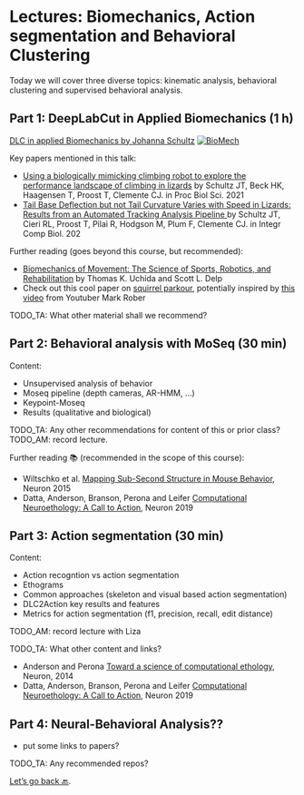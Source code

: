 # Lectures: Biomechanics, Action segmentation and Behavioral Clustering

Today we will cover three diverse topics: kinematic analysis, behavioral clustering and supervised behavioral analysis.

## Part 1: DeepLabCut in Applied Biomechanics (1 h)

[DLC in applied Biomechanics by Johanna Schultz](https://www.youtube.com/watch?v=f9Y4UEozpno)
[![BioMech](http://img.youtube.com/vi/f9Y4UEozpno/0.jpg)](https://https://youtu.be/f9Y4UEozpno "DLC in applied Biomechanics by Johanna Schultz")


Key papers mentioned in this talk:
- [Using a biologically mimicking climbing robot to explore the performance landscape of climbing in lizards](https://royalsocietypublishing.org/doi/10.1098/rspb.2020.2576) by Schultz JT, Beck HK, Haagensen T, Proost T, Clemente CJ. in Proc Biol Sci. 2021
- [Tail Base Deflection but not Tail Curvature Varies with Speed in Lizards: Results from an Automated Tracking Analysis Pipeline
](https://academic.oup.com/icb/article/61/5/1769/6261763?login=true) by Schultz JT, Cieri RL, Proost T, Pilai R, Hodgson M, Plum F, Clemente CJ. in Integr Comp Biol. 202

Further reading (goes beyond this course, but recommended):
- [Biomechanics of Movement: The Science of Sports, Robotics, and Rehabilitation](https://biomech.stanford.edu/) by Thomas K. Uchida and Scott L. Delp
- Check out this cool paper on [squirrel parkour](http://polypedal.berkeley.edu/wp-content/uploads/697.full_.pdf), potentially inspired by [this video](https://www.youtube.com/watch?v=hFZFjoX2cGg) from Youtuber Mark Rober 

TODO_TA: What other material shall we recommend?

## Part 2: Behavioral analysis with MoSeq (30 min)

Content:
- Unsupervised analysis of behavior
- Moseq pipeline (depth cameras, AR-HMM, ...)
- Keypoint-Moseq
- Results (qualitative and biological)

TODO_TA: Any other recommendations for content of this or prior class?
TODO_AM: record lecture.

Further reading 📚 (recommended in the scope of this course):
- Wiltschko et al. [Mapping Sub-Second Structure in Mouse Behavior](https://www.ncbi.nlm.nih.gov/pmc/articles/PMC4708087/), Neuron 2015
- Datta, Anderson, Branson, Perona and Leifer [Computational Neuroethology: A Call to Action](https://pubmed.ncbi.nlm.nih.gov/31600508/), Neuron 2019

## Part 3: Action segmentation (30 min)

Content:
- Action recogntion vs action segmentation
- Ethograms
- Common approaches (skeleton and visual based action segmentation)
- DLC2Action key results and features
- Metrics for action segmentation (f1, precision, recall, edit distance)

TODO_AM: record lecture with Liza

TODO_TA: What other content and links?

- Anderson and Perona [Toward a science of computational ethology](https://www.sciencedirect.com/science/article/pii/S0896627314007934), Neuron, 2014
- Datta, Anderson, Branson, Perona and Leifer [Computational Neuroethology: A Call to Action](https://pubmed.ncbi.nlm.nih.gov/31600508/), Neuron 2019

## Part 4: Neural-Behavioral Analysis??

- put some links to papers?

TODO_TA: Any recommended repos?

[Let’s go back 🔙](../README.md).
